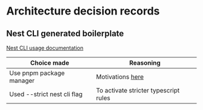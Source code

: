 # Architecture decision records

## Nest CLI generated boilerplate

[Nest CLI usage documentation](https://docs.nestjs.com/cli/usages)

| Choice made                 | Reasoning                                      |
|-----------------------------|------------------------------------------------|
| Use pnpm package manager    | Motivations [here](https://pnpm.io/motivation) |
| Used --strict nest cli flag | To activate stricter typescript rules          |

